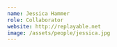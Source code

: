 ```yaml
---
name: Jessica Hammer
role: Collaborator
website: http://replayable.net
image: /assets/people/jessica.jpg
---
```

